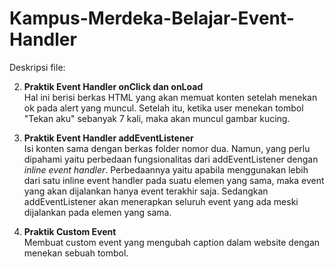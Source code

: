 # Kampus-Merdeka-Belajar-Event-Handler

Deskripsi file:

2.  **Praktik Event Handler onClick dan onLoad**<br>Hal ini berisi berkas HTML yang akan memuat konten setelah menekan ok pada alert yang muncul. Setelah itu, ketika user menekan tombol "Tekan aku" sebanyak 7 kali, maka akan muncul gambar kucing. 
    
3.  **Praktik Event Handler addEventListener**<br>Isi konten sama dengan berkas folder nomor dua. Namun, yang perlu dipahami yaitu perbedaan fungsionalitas dari addEventListener dengan *inline event handler*. Perbedaannya yaitu apabila menggunakan lebih dari satu inline event handler pada suatu elemen yang sama, maka event yang akan dijalankan hanya event terakhir saja. Sedangkan addEventListener akan menerapkan seluruh event yang ada meski dijalankan pada elemen yang sama.

4. **Praktik Custom Event**<br>Membuat custom event yang mengubah caption dalam website dengan menekan sebuah tombol.
